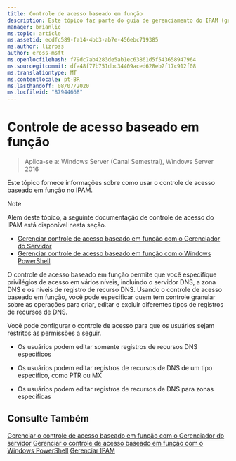 ```yaml
---
title: Controle de acesso baseado em função
description: Este tópico faz parte do guia de gerenciamento do IPAM (gerenciamento de endereços IP) no Windows Server 2016.
manager: brianlic
ms.topic: article
ms.assetid: ecdfc589-fa14-4bb3-ab7e-456ebc719385
ms.author: lizross
author: eross-msft
ms.openlocfilehash: f79dc7ab4283de5ab1ec63861d5f543658947964
ms.sourcegitcommit: dfa48f77b751dbc34409aced628eb2f17c912f08
ms.translationtype: MT
ms.contentlocale: pt-BR
ms.lasthandoff: 08/07/2020
ms.locfileid: "87944668"
---
```

# <a name="role-based-access-control"></a>Controle de acesso baseado em função

>Aplica-se a: Windows Server (Canal Semestral), Windows Server 2016

Este tópico fornece informações sobre como usar o controle de acesso baseado em função no IPAM.

> [!NOTE]
> Além deste tópico, a seguinte documentação de controle de acesso do IPAM está disponível nesta seção.
>
> -   [Gerenciar controle de acesso baseado em função com o Gerenciador do Servidor](../../technologies/ipam/Manage-Role-Based-Access-Control-with-Server-Manager.md)
> -   [Gerenciar controle de acesso baseado em função com o Windows PowerShell](../../technologies/ipam/Manage-Role-Based-Access-Control-with-Windows-PowerShell.md)

O controle de acesso baseado em função permite que você especifique privilégios de acesso em vários níveis, incluindo o servidor DNS, a zona DNS e os níveis de registro de recurso DNS.
Usando o controle de acesso baseado em função, você pode especificar quem tem controle granular sobre as operações para criar, editar e excluir diferentes tipos de registros de recursos de DNS.

Você pode configurar o controle de acesso para que os usuários sejam restritos às permissões a seguir.

-   Os usuários podem editar somente registros de recursos DNS específicos

-   Os usuários podem editar registros de recursos de DNS de um tipo específico, como PTR ou MX

-   Os usuários podem editar registros de recursos de DNS para zonas específicas

## <a name="see-also"></a>Consulte Também
[Gerenciar o controle de acesso baseado em função com o Gerenciador do servidor](../../technologies/ipam/Manage-Role-Based-Access-Control-with-Server-Manager.md) 
 [Gerenciar o controle de acesso baseado em função com o Windows PowerShell](../../technologies/ipam/Manage-Role-Based-Access-Control-with-Windows-PowerShell.md) 
 [Gerenciar IPAM](Manage-IPAM.md)



